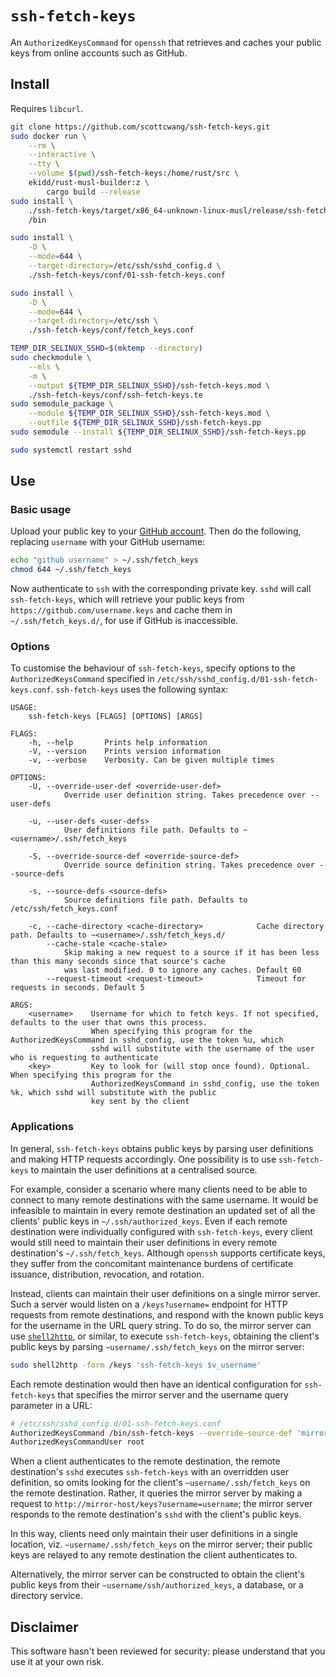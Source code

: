 # `ssh-fetch-keys`

An `AuthorizedKeysCommand` for `openssh` that retrieves and caches your public keys from online accounts such as GitHub.

## Install

Requires `libcurl`.

```bash
git clone https://github.com/scottcwang/ssh-fetch-keys.git
sudo docker run \
    --rm \
    --interactive \
    --tty \
    --volume $(pwd)/ssh-fetch-keys:/home/rust/src \
    ekidd/rust-musl-builder:z \
        cargo build --release
sudo install \
    ./ssh-fetch-keys/target/x86_64-unknown-linux-musl/release/ssh-fetch-keys \
    /bin

sudo install \
    -D \
    --mode=644 \
    --target-directory=/etc/ssh/sshd_config.d \
    ./ssh-fetch-keys/conf/01-ssh-fetch-keys.conf

sudo install \
    -D \
    --mode=644 \
    --target-directory=/etc/ssh \
    ./ssh-fetch-keys/conf/fetch_keys.conf

TEMP_DIR_SELINUX_SSHD=$(mktemp --directory)
sudo checkmodule \
    --mls \
    -m \
    --output ${TEMP_DIR_SELINUX_SSHD}/ssh-fetch-keys.mod \
    ./ssh-fetch-keys/conf/ssh-fetch-keys.te
sudo semodule_package \
    --module ${TEMP_DIR_SELINUX_SSHD}/ssh-fetch-keys.mod \
    --outfile ${TEMP_DIR_SELINUX_SSHD}/ssh-fetch-keys.pp
sudo semodule --install ${TEMP_DIR_SELINUX_SSHD}/ssh-fetch-keys.pp

sudo systemctl restart sshd
```

## Use

### Basic usage

Upload your public key to your [GitHub account](https://github.com/settings/keys). Then do the following, replacing `username` with your GitHub username:

```bash
echo "github username" > ~/.ssh/fetch_keys
chmod 644 ~/.ssh/fetch_keys
```

Now authenticate to `ssh` with the corresponding private key.
`sshd` will call `ssh-fetch-keys`, which will retrieve your public keys from `https://github.com/username.keys` and cache them in `~/.ssh/fetch_keys.d/`, for use if GitHub is inaccessible.

### Options

To customise the behaviour of `ssh-fetch-keys`, specify options to the `AuthorizedKeysCommand` specified in `/etc/ssh/sshd_config.d/01-ssh-fetch-keys.conf`. `ssh-fetch-keys` uses the following syntax:

```
USAGE:
    ssh-fetch-keys [FLAGS] [OPTIONS] [ARGS]

FLAGS:
    -h, --help       Prints help information
    -V, --version    Prints version information
    -v, --verbose    Verbosity. Can be given multiple times

OPTIONS:
    -U, --override-user-def <override-user-def>
            Override user definition string. Takes precedence over --user-defs

    -u, --user-defs <user-defs>
            User definitions file path. Defaults to ~<username>/.ssh/fetch_keys

    -S, --override-source-def <override-source-def>
            Override source definition string. Takes precedence over --source-defs

    -s, --source-defs <source-defs>
            Source definitions file path. Defaults to /etc/ssh/fetch_keys.conf

    -c, --cache-directory <cache-directory>            Cache directory path. Defaults to ~<username>/.ssh/fetch_keys.d/
        --cache-stale <cache-stale>
            Skip making a new request to a source if it has been less than this many seconds since that source's cache
            was last modified. 0 to ignore any caches. Default 60
        --request-timeout <request-timeout>            Timeout for requests in seconds. Default 5

ARGS:
    <username>    Username for which to fetch keys. If not specified, defaults to the user that owns this process.
                  When specifying this program for the AuthorizedKeysCommand in sshd_config, use the token %u, which
                  sshd will substitute with the username of the user who is requesting to authenticate
    <key>         Key to look for (will stop once found). Optional. When specifying this program for the
                  AuthorizedKeysCommand in sshd_config, use the token %k, which sshd will substitute with the public
                  key sent by the client
```

### Applications

In general, `ssh-fetch-keys` obtains public keys by parsing user definitions and making HTTP requests accordingly. One possibility is to use `ssh-fetch-keys` to maintain the user definitions at a centralised source.

For example, consider a scenario where many clients need to be able to connect to many remote destinations with the same username. It would be infeasible to maintain in every remote destination an updated set of all the clients' public keys in `~/.ssh/authorized_keys`. Even if each remote destination were individually configured with `ssh-fetch-keys`, every client would still need to maintain their user definitions in every remote destination's `~/.ssh/fetch_keys`. Although `openssh` supports certificate keys, they suffer from the concomitant maintenance burdens of certificate issuance, distribution, revocation, and rotation.

Instead, clients can maintain their user definitions on a single mirror server. Such a server would listen on a `/keys?username=` endpoint for HTTP requests from remote destinations, and respond with the known public keys for the username in the URL query string. To do so, the mirror server can use [`shell2http`](https://github.com/msoap/shell2http), or similar, to execute `ssh-fetch-keys`, obtaining the client's public keys by parsing `~username/.ssh/fetch_keys` on the mirror server:

```bash
sudo shell2http -form /keys 'ssh-fetch-keys $v_username'
```

Each remote destination would then have an identical configuration for `ssh-fetch-keys` that specifies the mirror server and the username query parameter in a URL:

```bash
# /etc/ssh/sshd_config.d/01-ssh-fetch-keys.conf
AuthorizedKeysCommand /bin/ssh-fetch-keys --override-source-def 'mirror http://mirror-host/keys?username={1}' --override-user-def "mirror %u" --cache-directory /dev/null %u %k
AuthorizedKeysCommandUser root
```

When a client authenticates to the remote destination, the remote destination's `sshd` executes `ssh-fetch-keys` with an overridden user definition, so omits looking for the client's `~username/.ssh/fetch_keys` on the remote destination. Rather, it queries the mirror server by making a request to `http://mirror-host/keys?username=username`; the mirror server responds to the remote destination's `sshd` with the client's public keys.

In this way, clients need only maintain their user definitions in a single location, viz. `~username/.ssh/fetch_keys` on the mirror server; their public keys are relayed to any remote destination the client authenticates to.

Alternatively, the mirror server can be constructed to obtain the client's public keys from their `~username/ssh/authorized_keys`, a database, or a directory service.

## Disclaimer

This software hasn't been reviewed for security: please understand that you use it at your own risk.
